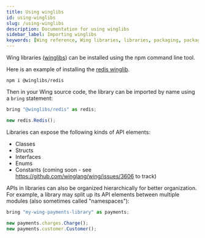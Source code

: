 ```yaml
---
title: Using winglibs
id: using-winglibs
slug: /using-winglibs
description: Documentation for using winglibs
sidebar_label: Importing winglibs
keywords: [Wing reference, Wing libraries, libraries, packaging, packages]
---
```



Wing libraries ([winglibs](https://github.com/winglang/winglibs)) can be installed using the npm command line tool.

Here is an example of installing the [redis winglib](https://github.com/winglang/winglibs/tree/main/redis).

```
npm i @winglibs/redis
```

Then in your Wing source code, the library can be imported by name using a `bring` statement:

```js
bring "@winglibs/redis" as redis;

new redis.Redis();
```

Libraries can expose the following kinds of API elements:

- Classes
- Structs
- Interfaces
- Enums
- Constants (coming soon - see https://github.com/winglang/wing/issues/3606 to track)

APIs in libraries can also be organized hierarchically for better organization.
For example, a library may split up its API elements between multiple modules (also sometimes called "namespaces"):

```js
bring "my-wing-payments-library" as payments;

new payments.charges.Charge();
new payments.customer.Customer();
```
